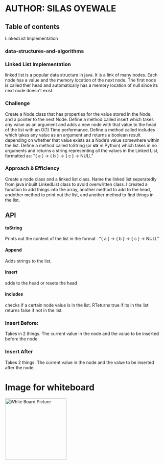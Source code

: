 # AUTHOR: SILAS OYEWALE
## Table of contents
LinkedList Implementation
### data-structures-and-algorithms

### Linked List Implementation
<!-- Short summary or background information -->
linked list is a popular data structure in java. It is a link of many nodes. Each node has a value and the memory location of the next node. The first node is called ther head and automatically has a memory location of null since its next node doesn't exist.

### Challenge
<!-- Description of the challenge -->
Create a Node class that has properties for the value stored in the Node, and a pointer to the next Node.
Define a method called insert which takes any value as an argument and adds a new node with that value to the head of the list with an O(1) Time performance.
Define a method called includes which takes any value as an argument and returns a boolean result depending on whether that value exists as a Node’s value somewhere within the list.
Define a method called toString (or __str__ in Python) which takes in no arguments and returns a string representing all the values in the Linked List, formatted as:
"{ a } -> { b } -> { c } -> NULL"
### Approach & Efficiency
<!-- What approach did you take? Why? What is the Big O space/time for this approach? -->
Create a node class and a linked list class. Name the linked list seperatedly from java inbuilt LinkedList class to avoid overwritten class. I created a function to add things into the array, another method to add to the head, andother method to print out the list, and another method to find things in the list. 
## API
<!-- Description of each method publicly available to your Linked List -->
#### toString
Prints out the content of the list in the format . "{ a } -> { b } -> { c } -> NULL"
#### Append
Adds strings to the list.
#### insert
adds to the head or resets the head
#### includes
checks if a certain node value is in the list. RTeturns true if its in the list returns false if not in the list.
### Insert Before: 
Takes in 2 things. The current value in the node and the value to be inserted before the node
### Insert After
Takes 2 things. The current value in the node and the value to be inserted after the node.

# Image for whiteboard
<img src="assets/code-challenege-06.jpeg"
     alt="White Board Picture"
     style="width: 200px;" />

